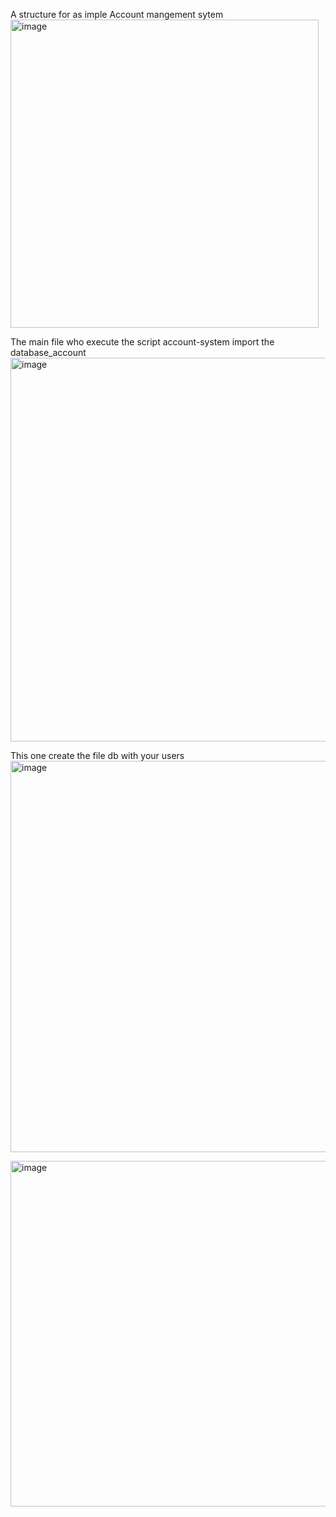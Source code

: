 A structure for as imple Account mangement sytem
<img width="493" alt="image" src="https://github.com/user-attachments/assets/741a8523-5480-47d6-be1a-69afc990bf80">

The main file who execute the script account-system import the database_account
<img width="614" alt="image" src="https://github.com/user-attachments/assets/5c9d68f0-50ed-493d-a4f0-2787cceecc7c">

This one create the file db with your users
<img width="626" alt="image" src="https://github.com/user-attachments/assets/908d5b39-fd3d-466f-be3c-5577dd2aa135">

<img width="553" alt="image" src="https://github.com/user-attachments/assets/94997990-8e56-4ae6-a117-42c1c5060c5e">


